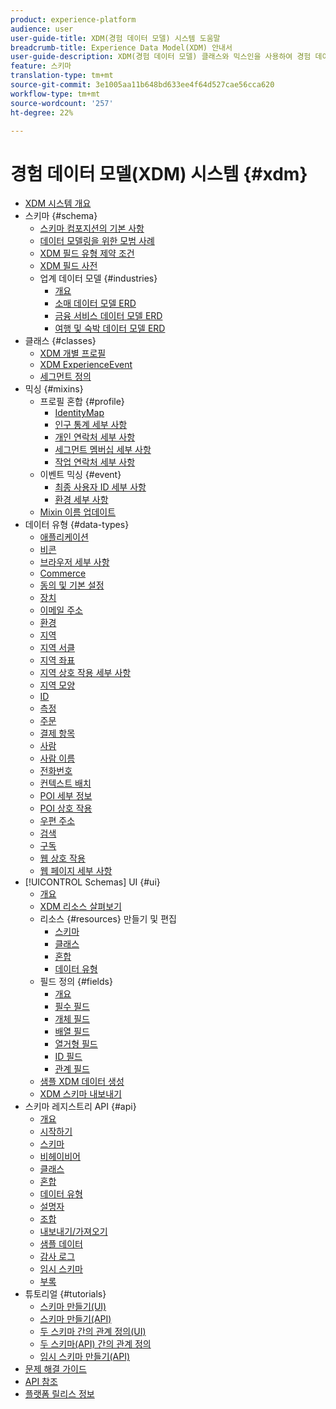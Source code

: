 ```yaml
---
product: experience-platform
audience: user
user-guide-title: XDM(경험 데이터 모델) 시스템 도움말
breadcrumb-title: Experience Data Model(XDM) 안내서
user-guide-description: XDM(경험 데이터 모델) 클래스와 믹스인을 사용하여 경험 데이터를 표준화합니다.
feature: 스키마
translation-type: tm+mt
source-git-commit: 3e1005aa11b648bd633ee4f64d527cae56cca620
workflow-type: tm+mt
source-wordcount: '257'
ht-degree: 22%

---
```



# 경험 데이터 모델(XDM) 시스템 {#xdm}

* [XDM 시스템 개요](home.md)
* 스키마 {#schema}
   * [스키마 컴포지션의 기본 사항](schema/composition.md)
   * [데이터 모델링을 위한 모범 사례](schema/best-practices.md)
   * [XDM 필드 유형 제약 조건](schema/field-constraints.md)
   * [XDM 필드 사전](schema/field-dictionary.md)
   * 업계 데이터 모델 {#industries}
      * [개요](./schema/industries/overview.md)
      * [소매 데이터 모델 ERD](./schema/industries/retail.md)
      * [금융 서비스 데이터 모델 ERD](./schema/industries/financial.md)
      * [여행 및 숙박 데이터 모델 ERD](./schema/industries/travel-hospitality.md)
* 클래스 {#classes}
   * [XDM 개별 프로필](./classes/individual-profile.md)
   * [XDM ExperienceEvent](./classes/experienceevent.md)
   * [세그먼트 정의](./classes/segment-definition.md)
* 믹싱 {#mixins}
   * 프로필 혼합 {#profile}
      * [IdentityMap](./mixins/profile/identitymap.md)
      * [인구 통계 세부 사항](./mixins/profile/person-details.md)
      * [개인 연락처 세부 사항](./mixins/profile/personal-details.md)
      * [세그먼트 멤버십 세부 사항](./mixins/profile/segmentation.md)
      * [작업 연락처 세부 사항](./mixins/profile/work-details.md)
   * 이벤트 믹싱 {#event}
      * [최종 사용자 ID 세부 사항](./mixins/event/enduserids.md)
      * [환경 세부 사항](./mixins/event/environment-details.md)
   * [Mixin 이름 업데이트](./mixins/name-updates.md)
* 데이터 유형 {#data-types}
   * [애플리케이션](./data-types/application.md)
   * [비콘](./data-types/beacon.md)
   * [브라우저 세부 사항](./data-types/browser-details.md)
   * [Commerce](./data-types/commerce.md)
   * [동의 및 기본 설정](./data-types/consents.md)
   * [장치](./data-types/device.md)
   * [이메일 주소](./data-types/email-address.md)
   * [환경](./data-types/environment.md)
   * [지역](./data-types/geo.md)
   * [지역 서클](./data-types/geo-circle.md)
   * [지역 좌표](./data-types/geo-coordinates.md)
   * [지역 상호 작용 세부 사항](./data-types/geo-interaction-details.md)
   * [지역 모양](./data-types/geo-shape.md)
   * [ID](./data-types/identity.md)
   * [측정](./data-types/measure.md)
   * [주문](./data-types/order.md)
   * [결제 항목](./data-types/payment-item.md)
   * [사람](./data-types/person.md)
   * [사람 이름](./data-types/person-name.md)
   * [전화번호](./data-types/phone-number.md)
   * [컨텍스트 배치](./data-types/place-context.md)
   * [POI 세부 정보](./data-types/poi-details.md)
   * [POI 상호 작용](./data-types/poi-interaction.md)
   * [우편 주소](./data-types/postal-address.md)
   * [검색](./data-types/search.md)
   * [구독](./data-types/subscription.md)
   * [웹 상호 작용](./data-types/web-interactions.md)
   * [웹 페이지 세부 사항](./data-types/webpage-details.md)
* [!UICONTROL Schemas] UI {#ui}
   * [개요](./ui/overview.md)
   * [XDM 리소스 살펴보기](./ui/explore.md)
   * 리소스 {#resources} 만들기 및 편집
      * [스키마](./ui/resources/schemas.md)
      * [클래스](./ui/resources/classes.md)
      * [혼합](./ui/resources/mixins.md)
      * [데이터 유형](./ui/resources/data-types.md)
   * 필드 정의 {#fields}
      * [개요](./ui/fields/overview.md)
      * [필수 필드](./ui/fields/required.md)
      * [개체 필드](./ui/fields/object.md)
      * [배열 필드](./ui/fields/array.md)
      * [열거형 필드](./ui/fields/enum.md)
      * [ID 필드](./ui/fields/identity.md)
      * [관계 필드](./ui/fields/relationship.md)
   * [샘플 XDM 데이터 생성](./ui/sample.md)
   * [XDM 스키마 내보내기](./ui/export.md)
* 스키마 레지스트리 API {#api}
   * [개요](api/overview.md)
   * [시작하기](api/getting-started.md)
   * [스키마](api/schemas.md)
   * [비헤이비어](api/behaviors.md)
   * [클래스](api/classes.md)
   * [혼합](api/mixins.md)
   * [데이터 유형](api/data-types.md)
   * [설명자](api/descriptors.md)
   * [조합](api/unions.md)
   * [내보내기/가져오기](api/export-import.md)
   * [샘플 데이터](api/sample-data.md)
   * [감사 로그](api/audit-log.md)
   * [임시 스키마](api/ad-hoc.md)
   * [부록](api/appendix.md)
* 튜토리얼 {#tutorials}
   * [스키마 만들기(UI)](tutorials/create-schema-ui.md)
   * [스키마 만들기(API)](tutorials/create-schema-api.md)
   * [두 스키마 간의 관계 정의(UI)](tutorials/relationship-ui.md)
   * [두 스키마(API) 간의 관계 정의](tutorials/relationship-api.md)
   * [임시 스키마 만들기(API)](tutorials/ad-hoc.md)
* [문제 해결 가이드](troubleshooting-guide.md)
* [API 참조](https://www.adobe.io/apis/experienceplatform/home/api-reference.html#!acpdr/swagger-specs/schema-registry.yaml)
* [플랫폼 릴리스 정보](https://www.adobe.com/go/platform-release-notes-en)